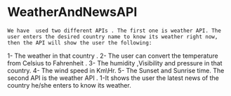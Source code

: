 # WeatherAndNewsAPI

	We have  used two different APIs . The first one is weather API. The user enters the desired country name to know its weather right now, then the API will show the user the following:
1-	The weather  in that country .
2-	The user can convert the temperature from Celsius to Fahrenheit .
3-	The humidity ,Visibility and pressure in that country.
4-	The wind speed in Km\Hr.
5-	The Sunset and Sunrise time.
The second API is the weather API .
1-It shows the user the latest news of the country he/she enters to know its weather.

